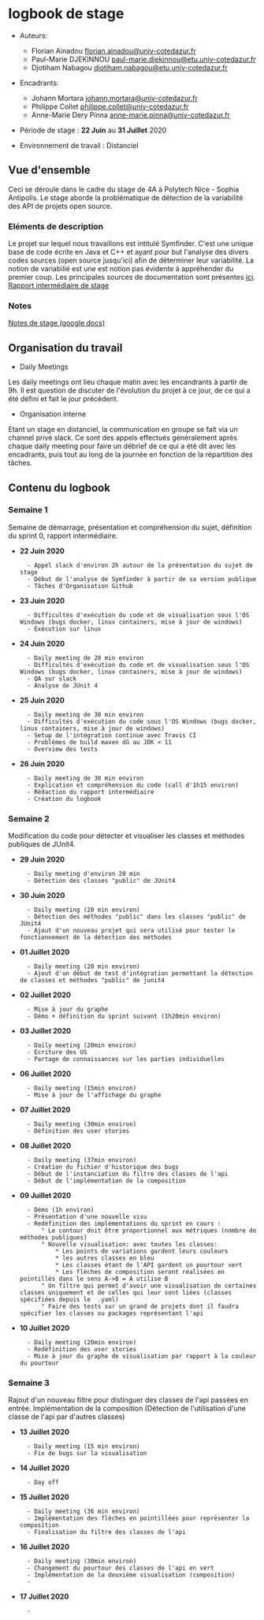 # logbook de stage

* Auteurs:
    * Florian Ainadou <florian.ainadou@univ-cotedazur.fr>
    * Paul-Marie DJEKINNOU <paul-marie.djekinnou@etu.univ-cotedazur.fr>
    * Djotiham Nabagou <djotiham.nabagou@etu.univ-cotedazur.fr>
    
 * Encadrants:
    * Johann Mortara <johann.mortara@univ-cotedazur.fr>
    * Philippe Collet <philippe.collet@univ-cotedazur.fr>
    * Anne-Marie Dery Pinna <anne-marie.pinna@univ-cotedazur.fr>
    
* Période de stage : **22 Juin** au **31 Juillet** 2020
* Environnement de travail : Distanciel

## Vue d'ensemble
Ceci se déroule dans le cadre du stage de 4A à Polytech Nice - Sophia Antipolis.
Le stage aborde la problématique de détection de la variabilité des API de projets open source.

### Eléments de description
Le projet sur lequel nous travaillons est intitulé Symfinder. C'est une unique base de code écrite en Java et C++ et ayant pour but l'analyse des divers codes sources (open source jusqu'ici) afin de déterminer leur variabilité.
La notion de variabilié est une est notion pas évidente à appréhender du premier coup. Les principales sources de documentation sont présentes [ici](https://deathstar3.github.io/symfinder-demo/papers/splc2019-preprint-tool.pdf).
[Rapport intermédiaire de stage](./docs_internship/SymfinderAPI_Rapport_intermediaire_stage_SI4.pdf)

### Notes
 [Notes de stage (google docs)](https://docs.google.com/document/d/1KXAPch3qqgXP3Mnon6vU7TWw2jPbenwqKQ-6ZYf9UIA/edit?usp=sharing)

## Organisation du travail
* Daily Meetings

Les daily meetings ont lieu chaque matin avec les encandrants à partir de 9h.
Il est question de discuter de l'évolution du projet à ce jour, de ce qui a été défini et fait le jour précédent.

* Organisation interne

Etant un stage en distanciel, la communication en groupe se fait via un channel privé slack. Ce sont des appels  effectués généralement après chaque daily meeting pour faire un débrief de ce qui a été dit avec les encadrants, puis tout au long de la journée en fonction de la répartition des tâches.

## Contenu du logbook

### Semaine 1
Semaine de démarrage, présentation et compréhension du sujet, définition du sprint 0, rapport intermédiaire.
* **22 Juin 2020**

        - Appel slack d'environ 2h autour de la présentation du sujet de stage
        - Début de l'analyse de Symfinder à partir de sa version publique
        - Tâches d'Organisation Github       

* **23 Juin 2020**

        - Difficultés d'exécution du code et de visualisation sous l'OS Windows (bugs docker, linux containers, mise à jour de windows)
        - Exécution sur linux

* **24 Juin 2020**

        - Daily meeting de 20 min environ
        - Difficultés d'exécution du code et de visualisation sous l'OS Windows (bugs docker, linux containers, mise à jour de windows)
        - QA sur slack
        - Analyse de JUnit 4

* **25 Juin 2020**

        - Daily meeting de 30 min environ
        - Difficultés d'exécution du code sous l'OS Windows (bugs docker, linux containers, mise à jour de windows)
        - Setup de l'intégration continue avec Travis CI
        - Problèmes de build maven dû au JDK < 11
        - Overview des tests

* **26 Juin 2020**

        - Daily meeting de 30 min environ
        - Explication et compréhension du code (call d'1h15 environ)
        - Rédaction du rapport intermédiaire
        - Création du logbook

### Semaine 2
Modification du code pour détecter et visualiser les classes et méthodes publiques de JUnit4.
* **29 Juin 2020**

        - Daily meeting d'environ 20 min
        - Détection des classes "public" de JUnit4

* **30 Juin 2020**

        - Daily meeting (20 min environ)
        - Détection des méthodes "public" dans les classes "public" de JUnit4
        - Ajout d'un nouveau projet qui sera utilisé pour tester le fonctionnement de la détection des méthodes
        
* **01 Juillet 2020** 

        - Daily meeting (20 min environ)
        - Ajout d'un début de test d'intégration permettant la détection de classes et méthodes "public" de junit4
        
* **02 Juillet 2020**

        - Mise à jour du graphe
        - Démo + définition du sprint suivant (1h20min environ)
        
* **03 Juillet 2020**

        - Daily meeting (20min environ)
        - Ecriture des US
        - Partage de connaissances sur les parties individuelles
        
* **06 Juillet 2020**

        - Daily meeting (15min environ)
        - Mise à jour de l'affichage du graphe

* **07 Juillet 2020**

        - Daily meeting (30min environ)
        - Définition des user stories
        
* **08 Juillet 2020**

        - Daily meeting (37min environ)
        - Création du fichier d'historique des bugs
        - Début de l'instanciation du filtre des classes de l'api
        - Début de l'implémentation de la composition
        
* **09 Juillet 2020**

        - Démo (1h environ)
        - Présentation d'une nouvelle visu 
        - Redéfinition des implémentations du sprint en cours :
            ° Le contour doit être proportionnel aux métriques (nombre de méthodes publiques)
            ° Nouvelle visualisation: avec toutes les classes:
                * Les points de variations gardent leurs couleurs
                * les autres classes en bleu
                * Les classes étant de l'API gardent un pourtour vert
                * Les flèches de composition seront réalisées en pointillés dans le sens A->B = A utilise B
            ° Un filtre qui permet d'avoir une visualisation de certaines classes uniquement et de celles qui leur sont liées (classes spécifiées depuis le  .yaml)
            ° Faire des tests sur un grand de projets dont il faudra spécifier les classes ou packages représentant l'api
        
* **10 Juillet 2020**

        - Daily meeting (20min environ)
        - Redéfinition des user stories
        - Mise à jour du graphe de visualisation par rapport à la couleur du pourtour
        
### Semaine 3
Rajout d'un nouveau filtre pour distinguer des classes de l'api passées en entrée.
Implémentation de la composition (Détection de l'utilisation d'une classe de l'api par d'autres classes)
* **13 Juillet 2020**

        - Daily meeting (15 min environ)
        - Fix de bugs sur la visualisation

* **14 Juillet 2020** 

        - Day off
        
* **15 Juillet 2020**

        - Daily meeting (36 min environ)
        - Implémentation des flèches en pointillées pour représenter la composition
        - Finalisation du filtre des classes de l'api
        
* **16 Juillet 2020**

        - Daily meeting (30min environ)
        - Changement du pourtour des classes de l'api en vert
        - Implémentation de la deuxième visualisation (composition)
        - 
        
* **17 Juillet 2020**

        - 